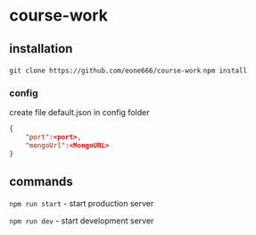 # course-work
## installation
`git clone https://github.com/eone666/course-work`
`npm install`
### config
create file default.json in config folder
```json
{
    "port":<port>,
    "mongoUrl":<MongoURL>
}
```
## commands
`npm run start` - start production server

`npm run dev` - start development server
